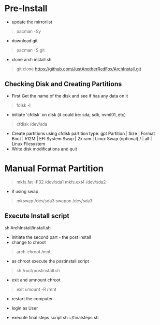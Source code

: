 # Pre-Install
- update the mirrorlist
> pacman -Sy

- download git
> pacman -S git

- clone arch install.sh
> git clone https://github.com/JustAnotherRedFox/ArchInstall.git

## Checking Disk and Creating Partitions
- First Get the name of the disk and see if has any data on it
> fdisk -l

- initiate 'cfdisk' on disk (it could be: sda, sdb, nvml01, etc)
> cfdisk /dev/sda

- Create partitions using cfdisk
partition type: gpt
Partition   |  Size  |  Format
  Boot      | 512M   | EFI System
  Swap      | 2x ram | Linux Swap (optional)
  /         | all    | Linux Filesystem
- Write disk modifications and quit
  
# Manual Format Partition 
> mkfs.fat -F32 /dev/sda1
> mkfs.ext4 /dev/sda2

- if using swap
> mkswap /dev/sda3
> swapon /dev/sda3

## Execute Install script
sh ArchInstall/install.sh

- initiate the second part - the post install
- change to chroot
> arch-chroot /mnt

- as chroot execute the postinstall script
> sh /root/postinstall.sh

- exit and umnount chroot
> exit
> umount -R /mnt

- restart the computer

- login as User
- execute final steps script
sh ~/finalsteps.sh
